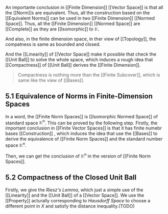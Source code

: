 An importante conclusion in [[Finite Dimension]] [[Vector Space]] is that all the [[Norm]]s are equivalent. Thus, all the construction based on the [[Equivalent Norms]] can be used in two [[Finite Dimension]] [[Normed Space]]. Thus, all the [[Finite Dimension]] [[Normed Space]] are [[Complete]] as they are [[Isomorphic]] to $\mathbb K$.

And also, in the finite dimension space, in ther view of [[Topology]], the compatness is same as bounded and closed. 

And the [[Linearity]] of [[Vector Space]] make it possible that check the [[Unit Ball]] to solve the whole space, which induces a rough idea that [[Compactness]] of [[Unit Ball]] derives the [[Finite Dimension]].

> Compactness is nothing more than the [[Finite Subcover]], which is same like the view of [[Bases]].


## 5.1 Equivalence of Norms in Finite-Dimension Spaces

In a word, the [[Finite Norm Spaces]] is [[Isomorphic Normed Space]] of standard space $\mathbb K^n$. This can be proved by the following step. Firstly, the important conclusion in [[Finite Vector Spaces]] is that it has finite numebr bases [[Construction]] , which induces the idea that use the [[Bases]] to derive the equivalence of [[Finite Norm Spaces]] and the standard number space $\mathbb K^n$.

Then, we can get the conclusion of $\mathbb K^n$ in the version of [[Finite Norm Spaces]].




## 5.2 Compactness of the Closed Unit Ball

Firstly, we give the *Riesz's Lemma*, which just a simple use of the [[Linearity]] and the [[Unit Ball]] of a [[Vector Space]]. We use the [[Property]] acturally corresponding to *Hausdorff Space* to choose a different point in $X$ and satisfy the distance inequality.(TODO)







